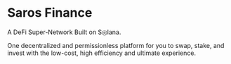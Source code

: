 # Saros Finance

A DeFi Super-Network Built on S◎lana.

One decentralized and permissionless platform for you to swap, stake, and invest with the low-cost, high efficiency and ultimate experience.
